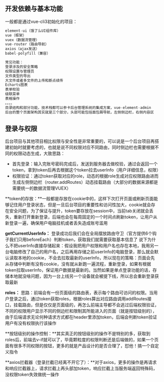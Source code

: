 ## 开发依赖与基本功能
一般都是通过vue-cli3初始化的项目：
```javascript
element-ui（饿了么UI组件库）
vue（框架）
vuex（数据流管理）
vue-router（路由导航）
axios（ajax发送）
babel-polyfill（兼容）

常见功能：
登录涉及的安全策略
权限设置与管理员
文件类型的导出
大文件或者多文件的上传和断点续传
Echarts图表
表单校验
级联菜单
表格操作
。。。。
目录结构和部分功能，技术栈都可以参卡后台管理系统的集成方案，vue-element-admin
后台的整个页面架构其实就是三个部分，头部可能包括面包屑导航，左侧侧边栏，右侧内容区
```

## 登录与权限
后台项目与其他项目相比权限与安全性是非常重要的，可以说是一个后台项目再搭建初始时就要考虑的，也就是说不同权限对应不同路由，同时侧边栏也需要根据不同的权限动态生成，大致思路：
 - 首先登录：输入完账号密码完成后，发送到服务器去做校验，通过会返回一个token，拿到token后再去根据这个token拉去userInfo（用户详细信息，权限）
 - 权限验证：通过token获取对应的role，动态的根据role生成对应权限路由进而生成左侧侧边栏（router.addRoutes）动态挂载路由（大部分的数据来源都是需要统一的数据流管理VUEX）

**token的存放：**一般都是存放在cookie中的，这样下次打开页面或刷新页面能够记住用户登录状态，但是一旦后台项目的重要性和访问性加大，cookie就会存在安全问题，为了保证与提升，token要存放在session中，当前tab关闭就会丢失，重新打开重新登录，后端也会在每周固定的一个时间点刷新token，让用户从新登录一遍，确保用户电脑挂机或者丢失造成账号滥用

**getCurrentUserInfo：** 登录成功后我们会在全局摆放路由守卫（官方提供6个钩子我们只用beforeEach）判断token，获取我们就需要获取基本信息了 说下为什么不把userInfo直接存储起来：假设我把用户权限和用户名也存在本地，我用另一台电脑修改了自己的用户名，之后再用存储之前userInfo的电脑登录，那么就会默认读取本地的cookie，不会去拉取最新的userInfo，所以现在的策略：页面会先从存储中判断有没有cookie，没有就从新跑一遍流程，重新登录，如果有根据token拉取userInfo，保证用户数据是最新的。当然如果是单点登录功能的话，存储本地就没啥问题，因为一台上线另一个设备就会被提下线，所以总会重新登录获取最新

**roles：** 思路：前端会有一份页面级的路由表，表示每个路由可访问的权限。当用户登录之后，通过token获取roles，根据roles算出对应路由调用addRoutes接口，挂载路由，但是仅仅是页面级的，再怎么前端主导都不会逃过后端权限验证，不同的权限用户显示不同的侧边栏和限制其所能进入的页面（就是按钮级别的），由于后端请求无论何种请求方式都在header里添加token，后端会判断token验证用户有没有权限执行该操作

**按钮级别的操作控制：**其实真正的按钮级别的操作不是特别的多，获取到roles后，前端去v-if就可以了，毕竟颗粒度的权限判断还是后端做的，如果一个页面有很多不同权限的按钮，更多的就是产品设计的是否合理了，怼他！搞一个自定义指令

**axios拦截器（登录拦截已经离不开它了）：**对于axios，更多的操作是再请求和响应拦截器上，请求拦截上再头部加token，响应拦截上当服务端返回特殊码，没权限token失效做统一操作
